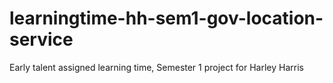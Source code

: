 # learningtime-hh-sem1-gov-location-service
Early talent assigned learning time, Semester 1 project for Harley Harris
